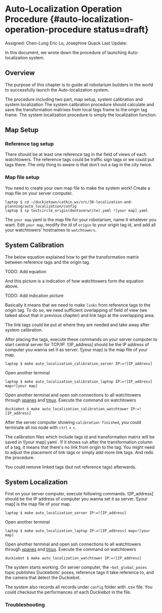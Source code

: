# Auto-Localization Operation Procedure {#auto-localization-operation-procedure status=draft}

Assigned: Chen-Lung Eric Lu, Josephine Quack
Last Update:

In this document, we wrote down the procedure of launching Auto-localization system.

## Overview

The purpose of this chapter is to guide all robotarium builders in the world to successfully launch the Auto-localization system.

The procedure including two part, map setup, system calibration and system localization The system calibration procedure should calculate and save the transformation matrixes from local tags frame to the origin tag frame. The system localization procedure is simply the localization function.

## Map Setup

### Reference tag setup

There should be at least one reference tag in the field of views of each watchtowers. The reference tags could be traffic sign tags or we could put tags there. The only thing to aware is that don't out a tag in the city twice.

### Map file setup

You need to create your own map file to make the system work! Create a map file on your server computer.

    laptop $ cd ~/duckietown/catkin_ws/src/30-localization-and-planning/auto_localization/config
    laptop $ cp testcircle_origin(dontoverwrite).yaml ![your map].yaml

The `your map`.yaml is the map file for your robotarium, name it whatever you want. Edit `your map`, modify the id of `origin` to your origin tag id, and add all your watchtowers' hostnames to `watchtowers`.

## System Calibration

The below equation explained how to get the transformation matrix between reference tags and the origin tag.

TODO: Add equation

And this picture is a indication of how watchtowers form the equation above.

TODO: Add indication picture

Basically it means that we need to make `links` from reference tags to the origin tag. To do so, we need sufficient overlapping of field of view (we talked about that in previous chapter) and link tags at the overlapping area.

The link tags could be put at where they are needed and take away after system calibration.

After placing the tags, execute these commands on your server computer to start central server for TCP/IP. ![IP_address] should be the IP address of computer you wanna set it as server. ![your map] is the map file of your map.

    laptop $ make auto_localization_calibration_server IP:=![IP_address]

Open another terminal

    laptop $ make auto_localization_calibration_laptop IP:=![IP_address] map=![your map]

Open another terminal and open ssh connections to all watchtowers through [xpanes](#xpanes) and [tmux](#tmux). Execute the command on watchtowers

    duckiebot $ make auto_localization_calibration_watchtower IP:=![IP_address]

After the server computer showing `calibration finished`, you could terminate all ros node with `ctrl` + `c`.

The calibration files which include tags id and transformation matrix will be saved in ![your map].yaml . If it shows `nah` after the transformation column of a tag, it means that there's no link from origin to the tag. You might need to adjust the placement of link tags or simply add more link tags. And redo the procedure.

You could remove linked tags (but not reference tags) afterwards.

## System Localization

First on your server computer, execute following commands. ![IP_address] should be the IP address of computer you wanna set it as server. ![your map] is the map file of your map.

    laptop $ make auto_localization_server IP:=![IP_address]

Open another terminal

    laptop $ make auto_localization_laptop IP:=![IP_address] map=![your map]

Open another terminal and open ssh connections to all watchtowers through [xpanes](#xpanes) and [tmux](#tmux). Execute the command on watchtowers

    duckiebot $ make auto_localization_watchtower IP:=![IP_address]

The system starts working. On server computer, the `~bot_global_poses` topic publishes Duckiebots' poses, reference tags it take reference to, and the camera that detect the Duckiebot.

The system also records all records under `config` folder with .csv file. You could checkout the performances of each Duckiebot in the file.

### Troubleshooting
